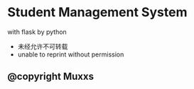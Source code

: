 # Student Management System
with flask by python

- 未经允许不可转载
- unable to reprint without permission

## @copyright Muxxs ##
